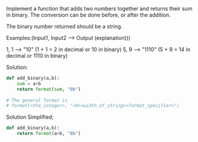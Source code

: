 Implement a function that adds two numbers together and returns their sum in binary. The conversion can be done before, or after the addition.

The binary number returned should be a string.

Examples:(Input1, Input2 --> Output (explanation)))

1, 1 --> "10" (1 + 1 = 2 in decimal or 10 in binary)
5, 9 --> "1110" (5 + 9 = 14 in decimal or 1110 in binary)

Solution:

```python
def add_binary(a,b):
    sum = a+b
    return format(sum, "0b")
    
# The general format is
# format(<the_integer>, "<0><width_of_string><format_specifier>")
```

Solution Simplified;

```python
def add_binary(a,b):
    return format(a+b, "0b")
```
